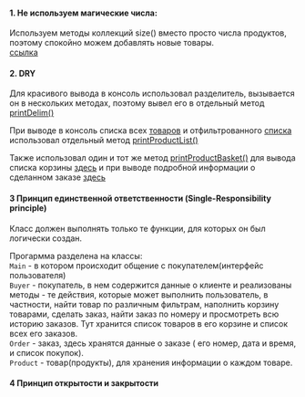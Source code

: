   #### 1.   Не используем магические числа:
   
   Используем методы коллекций size() вместо просто числа продуктов, поэтому спокойно можем добавлять новые товары.          
   [ссылка](https://github.com/xelarog/JavaHomework-DesignPatterns-SOLID/blob/dbc5ed7622c3fcc33cf659289af0a56120c8fdec/Magazine/src/main/java/Main.java#L256)
  
  #### 2.   DRY
  Для красивого вывода в консоль использовал разделитель, вызывается он в нескольких методах,
  поэтому вывел его в отдельный метод [printDelim()](https://github.com/xelarog/JavaHomework-DesignPatterns-SOLID/blob/dbc5ed7622c3fcc33cf659289af0a56120c8fdec/Magazine/src/main/java/Main.java#L267)
  
  При выводе в консоль списка всех [товаров](https://github.com/xelarog/JavaHomework-DesignPatterns-SOLID/blob/dbc5ed7622c3fcc33cf659289af0a56120c8fdec/Magazine/src/main/java/Main.java#L27) и отфильтрованного [списка](https://github.com/xelarog/JavaHomework-DesignPatterns-SOLID/blob/dbc5ed7622c3fcc33cf659289af0a56120c8fdec/Magazine/src/main/java/Main.java#L104) использовал отдельный метод
  [printProductList()](https://github.com/xelarog/JavaHomework-DesignPatterns-SOLID/blob/dbc5ed7622c3fcc33cf659289af0a56120c8fdec/Magazine/src/main/java/Main.java#L246) 
  
  Также использовал один и тот же метод  [printProductBasket()](https://github.com/xelarog/JavaHomework-DesignPatterns-SOLID/blob/dbc5ed7622c3fcc33cf659289af0a56120c8fdec/Magazine/src/main/java/Main.java#L196) 
  для вывода списка корзины [здесь](https://github.com/xelarog/JavaHomework-DesignPatterns-SOLID/blob/dbc5ed7622c3fcc33cf659289af0a56120c8fdec/Magazine/src/main/java/Main.java#L136)
  и при выводе подробной информации о сделанном заказе [здесь](https://github.com/xelarog/JavaHomework-DesignPatterns-SOLID/blob/dbc5ed7622c3fcc33cf659289af0a56120c8fdec/Magazine/src/main/java/Main.java#L166)
  
  #### 3  Принцип единственной ответственности (Single-Responsibility principle)
  
  Класс должен выполнять только те функции, для которых он был логически создан.
  
  Прогармма разделена на классы:       
  ```Main``` - в котором происходит общение с покупателем(интерфейс пользователя)       
  ```Buyer``` - покупатель, в нем содержится данные о клиенте и реализованы методы - те действия, которые может выполнить пользователь,
  в частности, найти товар по различным фильтрам, наполнить корзину товарами, сделать заказ, найти заказ по номеру и просмотреть всю историю заказов.
  Тут хранится список товаров в его корзине и список всех его заказов.      
  ```Order```  -  заказ, здесь хранятся данные о заказе ( его номер, дата и время, и список покупок).        
  ```Product``` - товар(продукты), для хранения информации о каждом товаре.
  
  #### 4 Принцип открытости и закрытости
  
  
  
  
  
